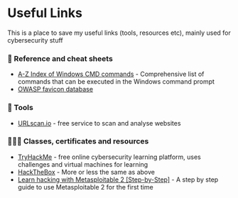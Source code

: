 <h1>Useful Links</h1>

This is a place to save my useful links (tools, resources etc), mainly used for cybersecurity stuff



<h3>📜 Reference and cheat sheets</h3>

- [A-Z Index of Windows CMD commands](https://ss64.com/nt/) - Comprehensive list of commands that can be executed in the Windows command prompt
- [OWASP favicon database](https://wiki.owasp.org/index.php/OWASP_favicon_database)

<h3>🔧 Tools</h3>

- [URLscan.io](https://urlscan.io/) -  free service to scan and analyse websites

<h3>👨🏼‍🎓 Classes, certificates and resources</h3>

 - [TryHackMe](https://tryhackme.com/) - free online cybersecurity learning platform, uses challenges and virtual machines for learning
 - [HackTheBox](https://www.hackthebox.com/) - More or less the same as above
 - [Learn hacking with Metasploitable 2 [Step-by-Step]](https://www.golinuxcloud.com/learn-hacking-using-metasploitable-2/#Simple_guide_to_learn_hacking_using_Metasploitable_2) - A step by step guide to use Metasploitable 2 for the first time

